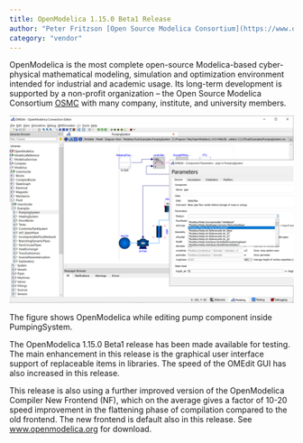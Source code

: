 ```yaml
---
title: OpenModelica 1.15.0 Beta1 Release
author: "Peter Fritzson [Open Source Modelica Consortium](https://www.openmodelica.org/)"
category: "vendor"
---
```


OpenModelica is the most complete open-source Modelica-based cyber-physical mathematical modeling,
simulation and optimization environment intended for industrial and academic usage.
Its long-term development is supported by a non-profit organization – the Open Source Modelica Consortium [OSMC](https://www.openmodelica.org/)
with many company, institute, and university members.

![](PumpingSystem.png)

The figure shows OpenModelica while editing pump component inside PumpingSystem.

The OpenModelica 1.15.0 Beta1 release has been made available for testing. The main enhancement in this release is the graphical user interface support of replaceable items in libraries. The speed of the OMEdit GUI has also increased in this release. 

This release is also using a further improved version of the OpenModelica Compiler New Frontend (NF), which on the average gives a factor of 10-20 speed improvement in the flattening phase of compilation compared to the old frontend. The new frontend is default also in this release. See www.openmodelica.org for download.


